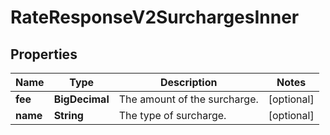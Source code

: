 

# RateResponseV2SurchargesInner


## Properties

| Name | Type | Description | Notes |
|------------ | ------------- | ------------- | -------------|
|**fee** | **BigDecimal** | The amount of the surcharge. |  [optional] |
|**name** | **String** | The type of surcharge. |  [optional] |



